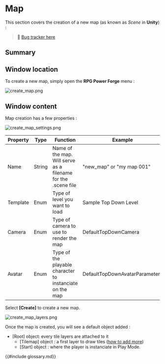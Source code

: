# Map

This section covers the creation of a new map (as known as *Scene* in **Unity**) :

> 🐞 [Bug tracker here](https://trello.com/b/PIzgsYov/rpg-power-forge-road-map)

## Summary

## Window location

To create a new map, simply open the **RPG Power Forge** menu :

![create_map.png](./../media/map/create_map.png)

## Window content

Map creation has a few properties :

![create_map_settings.png](./../media/map/create_map_settings.png)


Property|Type|Function|Example
--------|--------|--------|--------
Name|String|Name of the map. Will serve as a filename for the .scene file| "new_map" or "my map 001"
Template|Enum|    Type of level you want to load    |Sample Top Down Level
Camera|Enum|    Type of camera to use to render the map    |DefaultTopDownCamera
Avatar|Enum|    Type of the playable character to instanciate on the map    |DefaultTopDownAvatarParameters

Select **[Create]** to create a new map.

![create_map_layers.png](./../media/map/create_map_layers.png)

 Once the map is created, you will see a default object added :
* [Root] object: every tile layers are attached to it
    * [Tilemap] object : a first layer to draw tiles ([how to add more](./new_layer.md))
    * [Start] object : where the player is instanciate in Play Mode.


{{#include glossary.md}}